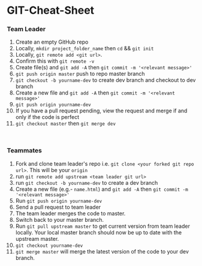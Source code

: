 # GIT-Cheat-Sheet

### Team Leader
1. Create an empty GitHub repo
1. Locally, `mkdir project_folder_name` then `cd` && `git init` 
1. Locally, `git remote add <git url>`. 
1. Confirm this with `git remote -v`
1. Create file(s) and `git add -A` then `git commit -m '<relevant message>'`
1. `git push origin master` push to repo master branch
1. `git checkout -b yourname-dev` to create dev branch and checkout to dev branch
1. Create a new file and `git add -A` then `git commit -m '<relevant message>'` 
1. `git push origin yourname-dev`
1. If you have a pull request pending, view the request and merge if and only if the code is perfect
1. `git checkout master` then `git merge dev`

<br>

### Teammates
1. Fork and clone team leader's repo i.e. `git clone <your forked git repo url>`. This will be your `origin`
3. run `git remote add upstream <team leader git url>`
2. run `git checkout -b yourname-dev` to create a dev branch
4. Create a new file (e.g.- `name.html`) and `git add -A` then `git commit -m '<relevant message>'` 
4. Run `git push origin yourname-dev`
5. Send a pull request to team leader
6. The team leader merges the code to master.
7. Switch back to your master branch.
8. Run `git pull upstream master` to get current version from team leader locally. Your local master branch should now be up to date with the upstream master.
9. `git checkout yourname-dev`
10. `git merge master` will merge the latest version of the code to your dev branch.
